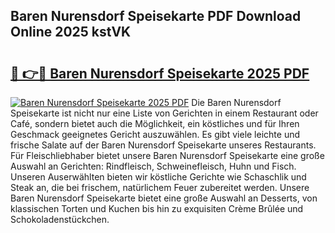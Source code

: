 ## Baren Nurensdorf Speisekarte PDF Download Online 2025 kstVK

# <h2><a href="http://gc8ieb.nevu.top/?p=Baren+Nurensdorf+Speisekarte">🔗 👉🔴 Baren Nurensdorf Speisekarte 2025 PDF</a></h2>

[![Baren Nurensdorf Speisekarte 2025 PDF](https://i.imgur.com/dBaPXMq.png)](http://gc8ieb.nevu.top/?p=Baren+Nurensdorf+Speisekarte)
Die Baren Nurensdorf Speisekarte ist nicht nur eine Liste von Gerichten in einem Restaurant oder Café, sondern bietet auch die Möglichkeit, ein köstliches und für Ihren Geschmack geeignetes Gericht auszuwählen. Es gibt viele leichte und frische Salate auf der Baren Nurensdorf Speisekarte unseres Restaurants. Für Fleischliebhaber bietet unsere Baren Nurensdorf Speisekarte eine große Auswahl an Gerichten: Rindfleisch, Schweinefleisch, Huhn und Fisch. Unseren Auserwählten bieten wir köstliche Gerichte wie Schaschlik und Steak an, die bei frischem, natürlichem Feuer zubereitet werden. Unsere Baren Nurensdorf Speisekarte bietet eine große Auswahl an Desserts, von klassischen Torten und Kuchen bis hin zu exquisiten Crème Brûlée und Schokoladenstückchen.
